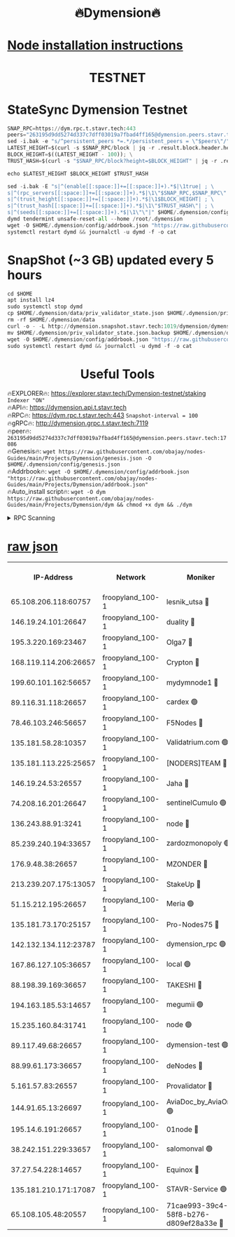 <h1 align="center"> 🔥Dymension🔥</h1>

[Node installation instructions](https://github.com/obajay/nodes-Guides/tree/main/Projects/Dymension)
=

<h1 align="center"> TESTNET</h1>

# StateSync Dymension Testnet
```python
SNAP_RPC=https://dym.rpc.t.stavr.tech:443
peers="263195d9dd5274d337c7dff03019a7fbad4ff165@dymension.peers.stavr.tech:17086"
sed -i.bak -e "s/^persistent_peers *=.*/persistent_peers = \"$peers\"/" $HOME/.dymension/config/config.toml
LATEST_HEIGHT=$(curl -s $SNAP_RPC/block | jq -r .result.block.header.height); \
BLOCK_HEIGHT=$((LATEST_HEIGHT - 100)); \
TRUST_HASH=$(curl -s "$SNAP_RPC/block?height=$BLOCK_HEIGHT" | jq -r .result.block_id.hash)

echo $LATEST_HEIGHT $BLOCK_HEIGHT $TRUST_HASH

sed -i.bak -E "s|^(enable[[:space:]]+=[[:space:]]+).*$|\1true| ; \
s|^(rpc_servers[[:space:]]+=[[:space:]]+).*$|\1\"$SNAP_RPC,$SNAP_RPC\"| ; \
s|^(trust_height[[:space:]]+=[[:space:]]+).*$|\1$BLOCK_HEIGHT| ; \
s|^(trust_hash[[:space:]]+=[[:space:]]+).*$|\1\"$TRUST_HASH\"| ; \
s|^(seeds[[:space:]]+=[[:space:]]+).*$|\1\"\"|" $HOME/.dymension/config/config.toml
dymd tendermint unsafe-reset-all --home /root/.dymension
wget -O $HOME/.dymension/config/addrbook.json "https://raw.githubusercontent.com/obajay/nodes-Guides/main/Projects/Dymension/addrbook.json"
systemctl restart dymd && journalctl -u dymd -f -o cat

```
# SnapShot (~3 GB) updated every 5 hours
```python
cd $HOME
apt install lz4
sudo systemctl stop dymd
cp $HOME/.dymension/data/priv_validator_state.json $HOME/.dymension/priv_validator_state.json.backup
rm -rf $HOME/.dymension/data
curl -o - -L http://dymension.snapshot.stavr.tech:1019/dymension/dymension-snap.tar.lz4 | lz4 -c -d - | tar -x -C $HOME/.dymension --strip-components 2
mv $HOME/.dymension/priv_validator_state.json.backup $HOME/.dymension/data/priv_validator_state.json
wget -O $HOME/.dymension/config/addrbook.json "https://raw.githubusercontent.com/obajay/nodes-Guides/main/Projects/Dymension/addrbook.json"
sudo systemctl restart dymd && journalctl -u dymd -f -o cat
```

 <h1 align="center"> Useful Tools</h1>

🔥EXPLORER🔥:     https://explorer.stavr.tech/Dymension-testnet/staking        `Indexer "ON"` \
🔥API🔥:          https://dymension.api.t.stavr.tech \
🔥RPC🔥:          https://dym.rpc.t.stavr.tech:443                  `Snapshot-interval = 100` \
🔥gRPC🔥:         http://dymension.grpc.t.stavr.tech:7119 \
🔥peer🔥:         `263195d9dd5274d337c7dff03019a7fbad4ff165@dymension.peers.stavr.tech:17086` \
🔥Genesis🔥:     ```wget https://raw.githubusercontent.com/obajay/nodes-Guides/main/Projects/Dymension/genesis.json -O $HOME/.dymension/config/genesis.json``` \
🔥Addrbook🔥:    ```wget -O $HOME/.dymension/config/addrbook.json "https://raw.githubusercontent.com/obajay/nodes-Guides/main/Projects/Dymension/addrbook.json"``` \
🔥Auto_install script🔥: ```wget -O dym https://raw.githubusercontent.com/obajay/nodes-Guides/main/Projects/Dymension/dym && chmod +x dym && ./dym```

<details>
<summary>RPC Scanning</summary>

<h2 align="center"> We scan nodes in real time every 4 hours. And we provide the final result of RPC endpoints.
We cannot influence the operation of these nodes in any way. </h2>


```python
If Voting Power is higher than 0 --> then the Node is a validator of the network and may be subject to attack and be a potential threat to the chain.
```
```python
We marked such validators with a red symbol
```

</details>

[raw json](https://rpc-check.dymt.stavr.tech/dymt/rpc-dymt-result.json)
=


<table><tr><th>IP-Address</th><th>Network</th><th>Moniker</th><th>Latest Block Height</th><th>Earliest Block Height</th><th>Catching Up</th><th>Tx Index</th><th>Voting Power</th><th>Scan Time</th></tr><tr><td>65.108.206.118:60757</td><td>froopyland_100-1</td><td>lesnik_utsa 🔴</td><td>1612204</td><td>1</td><td>False</td><td>on</td><td>1</td><td>2023-12-08T19:44:15.955335309UTC</td></tr><tr><td>146.19.24.101:26647</td><td>froopyland_100-1</td><td>duality 🔴</td><td>1612207</td><td>1</td><td>False</td><td>on</td><td>1</td><td>2023-12-08T19:44:32.497358784UTC</td></tr><tr><td>195.3.220.169:23467</td><td>froopyland_100-1</td><td>Olga7 🔴</td><td>1612210</td><td>1</td><td>False</td><td>on</td><td>1</td><td>2023-12-08T19:44:47.323630937UTC</td></tr><tr><td>168.119.114.206:26657</td><td>froopyland_100-1</td><td>Crypton 🔴</td><td>1612211</td><td>1</td><td>False</td><td>off</td><td>1</td><td>2023-12-08T19:44:53.416017407UTC</td></tr><tr><td>199.60.101.162:56657</td><td>froopyland_100-1</td><td>mydymnode1 🔴</td><td>1612205</td><td>106001</td><td>False</td><td>off</td><td>2</td><td>2023-12-08T19:44:16.720859020UTC</td></tr><tr><td>89.116.31.118:26657</td><td>froopyland_100-1</td><td>cardex 🟢</td><td>1612206</td><td>293001</td><td>False</td><td>on</td><td>0</td><td>2023-12-08T19:44:25.257029149UTC</td></tr><tr><td>78.46.103.246:56657</td><td>froopyland_100-1</td><td>F5Nodes 🔴</td><td>1612204</td><td>407001</td><td>False</td><td>off</td><td>1</td><td>2023-12-08T19:44:09.994938689UTC</td></tr><tr><td>135.181.58.28:10357</td><td>froopyland_100-1</td><td>Validatrium.com 🟢</td><td>1612208</td><td>591001</td><td>False</td><td>on</td><td>0</td><td>2023-12-08T19:44:39.374838261UTC</td></tr><tr><td>135.181.113.225:25657</td><td>froopyland_100-1</td><td>[NODERS]TEAM 🔴</td><td>1612209</td><td>737456</td><td>False</td><td>on</td><td>1</td><td>2023-12-08T19:44:39.737515029UTC</td></tr><tr><td>146.19.24.53:26557</td><td>froopyland_100-1</td><td>Jaha 🔴</td><td>1612209</td><td>737456</td><td>False</td><td>off</td><td>1</td><td>2023-12-08T19:44:40.112270822UTC</td></tr><tr><td>74.208.16.201:26647</td><td>froopyland_100-1</td><td>sentinelCumulo 🟢</td><td>1612202</td><td>820001</td><td>False</td><td>on</td><td>0</td><td>2023-12-08T19:44:01.859512087UTC</td></tr><tr><td>136.243.88.91:3241</td><td>froopyland_100-1</td><td>node 🔴</td><td>1612209</td><td>922548</td><td>False</td><td>on</td><td>1</td><td>2023-12-08T19:44:40.382124518UTC</td></tr><tr><td>85.239.240.194:33657</td><td>froopyland_100-1</td><td>zardozmonopoly 🟢</td><td>1612212</td><td>935165</td><td>False</td><td>off</td><td>0</td><td>2023-12-08T19:45:01.084528641UTC</td></tr><tr><td>176.9.48.38:26657</td><td>froopyland_100-1</td><td>MZONDER 🔴</td><td>1612210</td><td>1006001</td><td>False</td><td>on</td><td>1</td><td>2023-12-08T19:44:46.940121382UTC</td></tr><tr><td>213.239.207.175:13057</td><td>froopyland_100-1</td><td>StakeUp 🔴</td><td>1612211</td><td>1150548</td><td>False</td><td>off</td><td>1</td><td>2023-12-08T19:44:56.148437005UTC</td></tr><tr><td>51.15.212.195:26657</td><td>froopyland_100-1</td><td>Meria 🟢</td><td>1612201</td><td>1238063</td><td>False</td><td>on</td><td>0</td><td>2023-12-08T19:43:58.286045684UTC</td></tr><tr><td>135.181.73.170:25157</td><td>froopyland_100-1</td><td>Pro-Nodes75 🔴</td><td>1612204</td><td>1312204</td><td>False</td><td>on</td><td>1</td><td>2023-12-08T19:44:11.471094630UTC</td></tr><tr><td>142.132.134.112:23787</td><td>froopyland_100-1</td><td>dymension_rpc 🟢</td><td>1612207</td><td>1312207</td><td>False</td><td>on</td><td>0</td><td>2023-12-08T19:44:29.645445776UTC</td></tr><tr><td>167.86.127.105:36657</td><td>froopyland_100-1</td><td>local 🟢</td><td>1612210</td><td>1318001</td><td>False</td><td>off</td><td>0</td><td>2023-12-08T19:44:50.547664093UTC</td></tr><tr><td>88.198.39.169:36657</td><td>froopyland_100-1</td><td>TAKESHI 🔴</td><td>1612202</td><td>1330001</td><td>False</td><td>on</td><td>1</td><td>2023-12-08T19:44:02.147079681UTC</td></tr><tr><td>194.163.185.53:14657</td><td>froopyland_100-1</td><td>megumii 🟢</td><td>1612204</td><td>1390788</td><td>False</td><td>on</td><td>0</td><td>2023-12-08T19:44:11.082152222UTC</td></tr><tr><td>15.235.160.84:31741</td><td>froopyland_100-1</td><td>node 🟢</td><td>1612202</td><td>1435053</td><td>False</td><td>on</td><td>0</td><td>2023-12-08T19:44:03.118039442UTC</td></tr><tr><td>89.117.49.68:26657</td><td>froopyland_100-1</td><td>dymension-test 🟢</td><td>1612211</td><td>1473622</td><td>False</td><td>on</td><td>0</td><td>2023-12-08T19:44:53.793051690UTC</td></tr><tr><td>88.99.61.173:36657</td><td>froopyland_100-1</td><td>deNodes 🔴</td><td>1612208</td><td>1501386</td><td>False</td><td>off</td><td>1</td><td>2023-12-08T19:44:38.959831038UTC</td></tr><tr><td>5.161.57.83:26557</td><td>froopyland_100-1</td><td>Provalidator 🔴</td><td>1612202</td><td>1503071</td><td>False</td><td>on</td><td>1</td><td>2023-12-08T19:43:58.988240318UTC</td></tr><tr><td>144.91.65.13:26697</td><td>froopyland_100-1</td><td>AviaDoc_by_AviaOne 🟢</td><td>1611804</td><td>1561776</td><td>False</td><td>on</td><td>0</td><td>2023-12-08T19:44:10.661806752UTC</td></tr><tr><td>195.14.6.191:26657</td><td>froopyland_100-1</td><td>01node 🔴</td><td>1612211</td><td>1561776</td><td>False</td><td>on</td><td>1</td><td>2023-12-08T19:44:53.111824034UTC</td></tr><tr><td>38.242.151.229:33657</td><td>froopyland_100-1</td><td>salomonval 🟢</td><td>1612210</td><td>1569001</td><td>False</td><td>off</td><td>0</td><td>2023-12-08T19:44:47.679170649UTC</td></tr><tr><td>37.27.54.228:14657</td><td>froopyland_100-1</td><td>Equinox 🔴</td><td>1612210</td><td>1589489</td><td>False</td><td>on</td><td>1</td><td>2023-12-08T19:44:50.210291313UTC</td></tr><tr><td>135.181.210.171:17087</td><td>froopyland_100-1</td><td>STAVR-Service 🟢</td><td>1612203</td><td>1607902</td><td>False</td><td>on</td><td>0</td><td>2023-12-08T19:44:07.644474387UTC</td></tr><tr><td>65.108.105.48:20557</td><td>froopyland_100-1</td><td>71cae993-39c4-58f8-b276-d809ef28a33e 🔴</td><td>1612207</td><td>1610001</td><td>False</td><td>on</td><td>1</td><td>2023-12-08T19:44:30.065542911UTC</td></tr></table>
